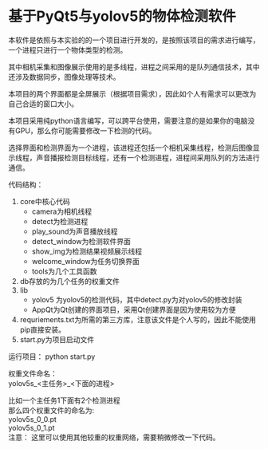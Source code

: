 # 基于PyQt5与yolov5的物体检测软件
本软件是依照与本实验的的一个项目进行开发的，是按照该项目的需求进行编写，一个进程只进行一个物体类型的检测。

其中相机采集和图像展示使用的是多线程，进程之间采用的是队列通信技术，其中还涉及数据同步，图像处理等技术。

本项目的两个界面都是全屏展示（根据项目需求），因此如个人有需求可以更改为自己合适的窗口大小。

本项目采用纯python语言编写，可以跨平台使用，需要注意的是如果你的电脑没有GPU，那么你可能需要修改一下检测的代码。 

选择界面和检测界面为一个进程，该进程还包括一个相机采集线程，检测后图像显示线程，声音播报检测目标线程，还有一个检测进程，进程间采用队列的方法进行通信。

代码结构：  
1. core中核心代码  
    * camera为相机线程
    * detect为检测进程
    * play_sound为声音播放线程
    * detect_window为检测软件界面
    * show_img为检测结果视频展示线程
    * welcome_window为任务切换界面
    * tools为几个工具函数
2. db存放的为几个任务的权重文件  
3. lib
    * yolov5 为yolov5的检测代码，其中detect.py为对yolov5的修改封装
    * AppQt为Qt创建的界面项目，采用Qt创建界面是因为使用较为方便
4. requriements.txt为所需的第三方库，注意该文件是个人写的，因此不能使用pip直接安装。
5. start.py为项目启动文件

运行项目： python start.py

权重文件命名：  
yolov5s_<主任务>_<下面的进程>

比如一个主任务1下面有2个检测进程  
那么四个权重文件的命名为:  
yolov5s_0_0.pt  
yolov5s_0_1.pt  
注意： 这里可以使用其他较重的权重网络，需要稍微修改一下代码。
